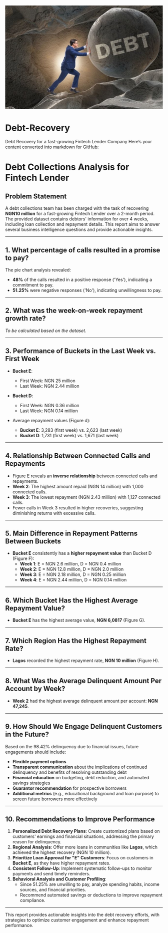 ![debt Image](debt.jpg)

# Debt-Recovery
Debt Recovery for a fast-growing Fintech Lender Company
Here’s your content converted into markdown for GitHub:

# Debt Collections Analysis for Fintech Lender  

## Problem Statement  

A debt collections team has been charged with the task of recovering **NGN10 million** for a fast-growing Fintech Lender over a 2-month period. The provided dataset contains debtors' information for over 4 weeks, including loan collection and repayment details. This report aims to answer several business intelligence questions and provide actionable insights.

---

## 1. What percentage of calls resulted in a promise to pay?  

The pie chart analysis revealed:  
- **48%** of the calls resulted in a positive response ('Yes'), indicating a commitment to pay.  
- **51.25%** were negative responses ('No'), indicating unwillingness to pay.  

---

## 2. What was the week-on-week repayment growth rate?  

*To be calculated based on the dataset.*

---

## 3. Performance of Buckets in the Last Week vs. First Week  

- **Bucket E**:  
  - First Week: NGN 25 million  
  - Last Week: NGN 2.44 million  

- **Bucket D**:  
  - First Week: NGN 0.36 million  
  - Last Week: NGN 0.14 million  

- Average repayment values (Figure d):  
  - **Bucket E**: 3,283 (first week) vs. 2,623 (last week)  
  - **Bucket D**: 1,731 (first week) vs. 1,671 (last week)  

---

## 4. Relationship Between Connected Calls and Repayments  

- Figure E reveals an **inverse relationship** between connected calls and repayments.  
- **Week 2**: The highest amount repaid (NGN 14 million) with 1,000 connected calls.  
- **Week 3**: The lowest repayment (NGN 2.43 million) with 1,127 connected calls.  
- Fewer calls in Week 3 resulted in higher recoveries, suggesting diminishing returns with excessive calls.

---

## 5. Main Difference in Repayment Patterns Between Buckets  

- **Bucket E** consistently has a **higher repayment value** than Bucket D (Figure F):  
  - **Week 1**: E = NGN 2.6 million, D = NGN 0.4 million  
  - **Week 2**: E = NGN 12.8 million, D = NGN 2.0 million  
  - **Week 3**: E = NGN 2.18 million, D = NGN 0.25 million  
  - **Week 4**: E = NGN 2.44 million, D = NGN 0.14 million  

---

## 6. Which Bucket Has the Highest Average Repayment Value?  

- **Bucket E** has the highest average value, **NGN 6,0817** (Figure G).  

---

## 7. Which Region Has the Highest Repayment Rate?  

- **Lagos** recorded the highest repayment rate, **NGN 10 million** (Figure H).  

---

## 8. What Was the Average Delinquent Amount Per Account by Week?  

- **Week 2** had the highest average delinquent amount per account: **NGN 47,245**.  

---

## 9. How Should We Engage Delinquent Customers in the Future?  

Based on the 98.42% delinquency due to financial issues, future engagements should include:  
- **Flexible payment options**  
- **Transparent communication** about the implications of continued delinquency and benefits of resolving outstanding debt  
- **Financial education** on budgeting, debt reduction, and automated savings strategies  
- **Guarantor recommendation** for prospective borrowers  
- **Additional metrics** (e.g., educational background and loan purpose) to screen future borrowers more effectively  

---

## 10. Recommendations to Improve Performance  

1. **Personalized Debt Recovery Plans**: Create customized plans based on customers' earnings and financial situations, addressing the primary reason for delinquency.  
2. **Regional Analysis**: Offer more loans in communities like **Lagos**, which achieved the highest recovery (NGN 10 million).  
3. **Prioritize Loan Approval for "E" Customers**: Focus on customers in **Bucket E**, as they have higher repayment rates.  
4. **Consistent Follow-Up**: Implement systematic follow-ups to monitor payments and send timely reminders.  
5. **Behavioral Analysis and Customer Profiling**:  
   - Since 51.25% are unwilling to pay, analyze spending habits, income sources, and financial priorities.  
   - Recommend automated savings or deductions to improve repayment compliance.  

---

This report provides actionable insights into the debt recovery efforts, with strategies to optimize customer engagement and enhance repayment performance.
``` 
